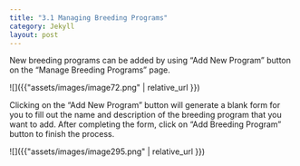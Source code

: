 ```yaml
---
title: "3.1 Managing Breeding Programs"
category: Jekyll
layout: post
---
```


New breeding programs can be added by using “Add New Program” button on the “Manage Breeding Programs” page.

![]({{"assets/images/image72.png" | relative_url }})

Clicking on the “Add New Program” button will generate a blank form for you to fill out the name and description of the breeding program that you want to add. After completing the form, click on “Add Breeding Program” button to finish the process.

![]({{"assets/images/image295.png" | relative_url }})
